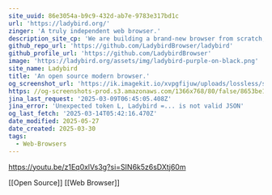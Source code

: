 ```yaml
---
site_uuid: 86e3054a-b9c9-432d-ab7e-9783e317bd1c
url: 'https://ladybird.org/'
zinger: 'A truly independent web browser.'
description_site_cp: 'We are building a brand-new browser from scratch, backed by a non-profit.'
github_repo_url: 'https://github.com/LadybirdBrowser/ladybird'
github_profile_url: 'https://github.com/LadybirdBrowser'
image: 'https://ladybird.org/assets/img/ladybird-purple-on-black.png'
site_name: Ladybird
title: 'An open source modern browser.'
og_screenshot_url: 'https://ik.imagekit.io/xvpgfijuw/uploads/lossless/screenshots/20250527_Ladybird_og_screenshot.jpeg'
https: //og-screenshots-prod.s3.amazonaws.com/1366x768/80/false/8653be1cd285d2660652db0e8fc6986b4101f77f6a1efca1f16701e6d430e4ac.jpeg
jina_last_request: '2025-03-09T06:45:05.408Z'
jina_error: 'Unexpected token L, Ladybird =... is not valid JSON'
og_last_fetch: '2025-03-14T05:42:16.470Z'
date_modified: 2025-05-27
date_created: 2025-03-30
tags:
  - Web-Browsers
---
```


https://youtu.be/z1Eq0xlVs3g?si=SIN6k5z6sDXtj60m

[[Open Source]] [[Web Browser]]
